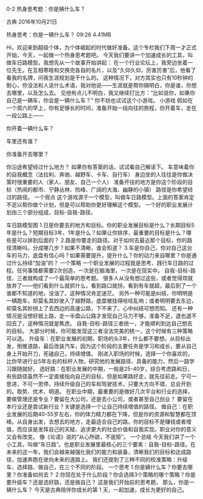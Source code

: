0-2 热身思考题：你是辆什么车？


古典
2016年10月21日

热身思考：你是一辆什么车？
09:26 4.41MB

Hi，欢迎来到超级个体，为个体崛起的时代做好准备。这个专栏我们下周一才正式开始，今天，一起做一个热身思考题吧。
今天我们要讲一个加速成长的工具，叫做车日路模型。我想先从一个故事开始讲起：
在一个行业论坛上，我旁边坐着一位先生。在互相寒暄和交换完各自的名片，以及“久仰久仰，厉害厉害”后，他看了看我的名牌，问我生涯规划是干什么的。
这种情况下，对方其实也只有10秒钟的耐心，你没法和人说什么术语，我对他说——生涯就是帮你搞明白，你是谁，你想去哪里，以及怎么去。
见他有点儿不明白，我又继续打比方：“比如说你，如果你自己是一辆车，你会是一辆什么车？”
你不妨也试试这个小游戏。
小游戏
假如在一个周六的早上，你有足够长的时间，准备开始一段向往的旅程，你开着车，走在一段公路上——

你开着一辆什么车？

车里还有谁？

你准备开去哪里？

你沿途希望经过什么地方？
如果你有答案的话，试试看自己解读下。
车意味着你的自我概念（法拉利、奔驰、越野车、卡车、自行车）
身边坐的人往往是你做决策时很重要的人（家人、朋友、自己一个人）
准备开往的地方是你这个阶段的目标（热闹的都市、宁静丛林、险峰、广阔的大海、幽静的小镇）
路径是你希望经过的路径。
一个观点
这个游戏源于一个模型，叫做车日路模型。上面的答案肯定不足以帮你做个计划，但是可以帮助你更好理解这个模型。
一个好的职业发展计划由三个部分组成，目标-自我-路径。

车日路模型图
1.日是你要去的地方和目标。你的职业发展目标是什么？长期目标5年是什么？短期目标3年、1年是什么？如果让你排序，最重要的目标是什么？哪些是可以排到后面的？
2.路是你要走的路径。对于如何去最近那个目标，你的路径清晰吗，分成哪几步？如果不清晰，谁会知道？
3.车是你自己，你对自己这台车的马力、底盘有信心吗？如果需要提升，提升什么？你的动力来自哪里？你是通过什么持续“加油”的？
一个策略
一个职业发展的过程就是思考、践行车日路的过程。任何事情都需要2次创造，一次是在脑海里，一次是在现实中。
自我-目标-路径，三者就构成了一个最简单的思考题。
很多人从没有想过这些，或者觉得烦就放弃了——他们看到什么就抓什么，看到路口就拐，看到有车就超，最后到了一个谁都不知道的地，没油了。这种情况肯定迷茫。
另外一种可能是纠结，你明明是一辆跑车，却莫名其妙驶入了越野路，底盘被挂得吱哇乱响；或者明明要去东边，却莫名其妙拐上了去西边的高速公路，下不来了。心中纠结可想而知。
还有一种情况是没想好就上路，走一半盘山公路才发现自己马力不够，准备不足，退也退不回去了，这种情况就是焦虑。
自我-目标-路径三者统一，才能顺利到达自己想去的目标。
大部分时候，你可能发现这三者没法完美的统一，这个时候有三种策略可以选。
升级车：在职业发展的初期，职场的头3年，什么都不要想。从目标出发，倒推道路，最后改装汽车，因为这个阶段的主要任务是学习和成长，要从自己身上开始开刀，死磕自己，持续增值。
刚进入职场的时候，选择一个你喜欢的，比你早进行业5年左右的标杆人物，研究他的发展路径、具备的能力，然后一路学习跟随就好。
选好路：在职业发展的中期，一般是25-40岁，综合考虑路和日，有些路径虽然不一定直接指向自己的目标，但是如果路好走，就先往前走。宁可一思进，不可一思停，持续升级自己的车和驾驶技术，只要大方向不错，总会开到的。取势、优术、明道。
在职业中期，最重要的是做好几次平台和行业的选择，要做管理还是专业？要留在大公司，还是去小公司，或者甚至自己创业？ 要留在本行业还是尝试新行业？关键是选择一个让自己持续增值的路径。
做自己：在职业发展的后期40-55岁左右，你的体力精力都在下降，但是你的资源和智慧都在顶峰。从自身出发，去想去的地方，走最适合自己的路。你的目标不是赚钱或者增值，而应该是发挥自己的天赋、追求更大的社会价值和自我实现。职业对你的意义又会有改变。
像《论语》说的“从心所欲，不逾矩”。
一个总结
今天我们讲了一个小工具，叫做“车日路”。也是职业发展里最核心的三个要素：自我-目标-路径。在未来的这一年，我们会越来越强化我们的能力和装备，清晰我们的目标和达成路径，加速奔跑在驶向未来的道路上。
我们还提到了三种不同的校准策略：升级车、选择路、做自己，在三个不同的阶段。
一个思考
1.你是辆什么车？你要去哪里？你准备如何去？
2.你现在处于什么阶段？你会选择3个策略的哪个策略？你是要升级车？还是选好路，还是做自己？
这是我们开始前的思考题，
那么，你是一辆什么车？
今天是古典陪伴你成长的第 1 天，一起加速，成长为更好的自己。